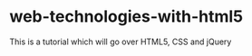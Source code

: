 web-technologies-with-html5
===========================

This is a tutorial which will go over HTML5, CSS and jQuery